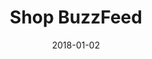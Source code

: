 ---
layout: site
title: "Shop BuzzFeed"
date: 2018-01-02
categories: [lifestyle]
version: 1.6.3
major: 1
minor: 6
patch: 3
slug: shop-buzzfeed
link: https://shop.buzzfeed.com/
permalink: /sites/:slug
---